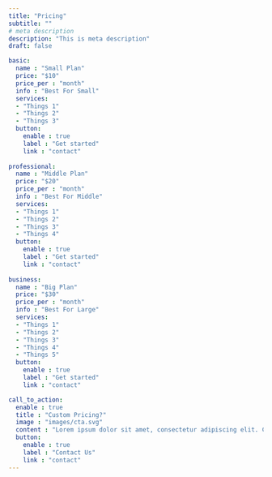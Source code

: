 ```yaml
---
title: "Pricing"
subtitle: ""
# meta description
description: "This is meta description"
draft: false

basic:
  name : "Small Plan"
  price: "$10"
  price_per : "month"
  info : "Best For Small"
  services:
  - "Things 1"
  - "Things 2"
  - "Things 3"
  button:
    enable : true
    label : "Get started"
    link : "contact"
    
professional:
  name : "Middle Plan"
  price: "$20"
  price_per : "month"
  info : "Best For Middle"
  services:
  - "Things 1"
  - "Things 2"
  - "Things 3"
  - "Things 4"
  button:
    enable : true
    label : "Get started"
    link : "contact"
    
business:
  name : "Big Plan"
  price: "$30"
  price_per : "month"
  info : "Best For Large"
  services:
  - "Things 1"
  - "Things 2"
  - "Things 3"
  - "Things 4"
  - "Things 5"
  button:
    enable : true
    label : "Get started"
    link : "contact"

call_to_action:
  enable : true
  title : "Custom Pricing?"
  image : "images/cta.svg"
  content : "Lorem ipsum dolor sit amet, consectetur adipiscing elit. Consequat tristique eget amet, tempus eu at consecttur."
  button:
    enable : true
    label : "Contact Us"
    link : "contact"
---
```

